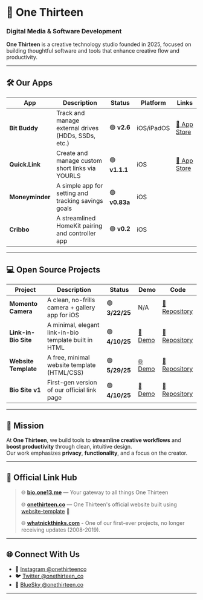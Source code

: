 # 🧭 One Thirteen  
### Digital Media & Software Development

**One Thirteen** is a creative technology studio founded in 2025, focused on building thoughtful software and tools that enhance creative flow and productivity.

---

## 🛠️ Our Apps

| App | Description | Status | Platform | Links |
|-----|-------------|--------|----------|-------|
| **Bit Buddy** | Track and manage external drives (HDDs, SSDs, etc.) | 🟢 **v2.6** | iOS/iPadOS | [🔗 App Store](https://one13.link/bitbuddy)
| **Quick.Link** | Create and manage custom short links via YOURLS | 🟢 **v1.1.1** | iOS | [🔗 App Store](https://one13.link/quick-link-dl)
| **Moneyminder** | A simple app for setting and tracking savings goals | 🟣 **v0.83a** | iOS |
| **Cribbo** | A streamlined HomeKit pairing and controller app | 🟣 **v0.2** | iOS |

---

## 💻 Open Source Projects

| Project | Description | Status | Demo |Code    |
|---------|-------------|--------|-------|-------|
| **Momento Camera** | A clean, no-frills camera + gallery app for iOS | 🟢 **3/22/25** | N/A | [📂 Repository](https://one13.link/momentogh)
| **Link-in-Bio Site** | A minimal, elegant link-in-bio template built in HTML | 🟢 **4/10/25** | [🔗 Demo](https://bio.one13.me) | [📂 Repository](https://github.com/onethirteenco/link-in-bio)
| **Website Template** | A free, minimal website template (HTML/CSS) | 🟢 **5/29/25** | [🌐 Demo](https://one13.link/web-template) | [📂 Repository](https://github.com/onethirteenco/website-template)
| **Bio Site v1** | First-gen version of our official link page | 🟢 **4/10/25** | [🌿 Demo](https://one13.link/bio-site-v1) | [📂 Repository](https://github.com/onethirteenco/bio-site)

---

## 🎯 Mission

At **One Thirteen**, we build tools to **streamline creative workflows** and **boost productivity** through clean, intuitive design.  
Our work emphasizes **privacy**, **functionality**, and a focus on the creator.

---

## 🔗 Official Link Hub

> 🌐 **[bio.one13.me](https://bio.one13.me)** — Your gateway to all things One Thirteen
> 
> 🌐 **[onethirteen.co](https://onethirteen.co)** — One Thirteen's official website built using [website-template](https://one13.link/web-template) 👀
>
> 🌐 **[whatnickthinks.com](https://whatnickthinks.com)** - One of our first-ever projects, no longer receiving updates (2008-2019).

---

## 🌐 Connect With Us

- 📸 [Instagram @onethirteenco](https://instagram.com/onethirteenco)  
- 🐦 [Twitter @onethirteen_co](https://twitter.com/onethirteen_co)  
- 🌌 [BlueSky @onethirteen.co](https://bsky.app/profile/onethirteen.co)

---
